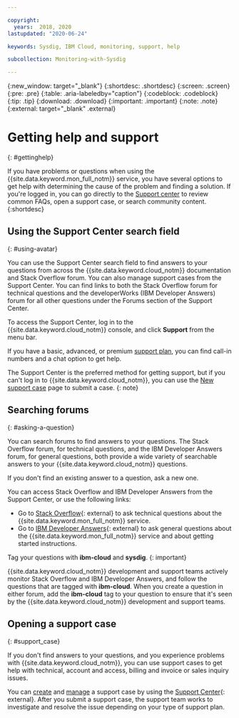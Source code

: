 ```yaml
---

copyright:
  years:  2018, 2020
lastupdated: "2020-06-24"

keywords: Sysdig, IBM Cloud, monitoring, support, help

subcollection: Monitoring-with-Sysdig

---
```


{:new_window: target="_blank"}
{:shortdesc: .shortdesc}
{:screen: .screen}
{:pre: .pre}
{:table: .aria-labeledby="caption"}
{:codeblock: .codeblock}
{:tip: .tip}
{:download: .download}
{:important: .important}
{:note: .note}
{:external: target="_blank" .external}


# Getting help and support
{: #gettinghelp}

If you have problems or questions when using the {{site.data.keyword.mon_full_notm}} service, you have several options to get help with determining the cause of the problem and finding a solution. If you're logged in, you can go directly to the [Support center](https://{DomainName}/unifiedsupport/supportcenter) to review common FAQs, open a support case, or search community content. 
{:shortdesc}


## Using the Support Center search field
{: #using-avatar}

You can use the Support Center search field to find answers to your questions from across the {{site.data.keyword.cloud_notm}} documentation and Stack Overflow forum. You can also manage support cases from the Support Center. You can find links to both the Stack Overflow forum for technical questions and the developerWorks (IBM Developer Answers) forum for all other questions under the Forums section of the Support Center.  

To access the Support Center, log in to the {{site.data.keyword.cloud_notm}} console, and click **Support** from the menu bar.  

If you have a basic, advanced, or premium [support plan](/docs/get-support?topic=get-support-support-plans#support-plans), you can find call-in numbers and a chat option to get help.

The Support Center is the preferred method for getting support, but if you can't log in to {{site.data.keyword.cloud_notm}}, you can use the [New support case](https://{DomainName}/unifiedsupport/cases/add) page to submit a case.
{: note}

## Searching forums
{: #asking-a-question}

You can search forums to find answers to your questions. The Stack Overflow forum, for technical questions, and the IBM Developer Answers forum, for general questions, both provide a wide variety of searchable answers to your {{site.data.keyword.cloud_notm}} questions. 

If you don't find an existing answer to a question, ask a new one. 

You can access Stack Overflow and IBM Developer Answers from the Support Center, or use the following links:

  * Go to [Stack Overflow](https://stackoverflow.com/questions/tagged/ibm-cloud){: external} to ask technical questions about the {{site.data.keyword.mon_full_notm}} service. 
  * Go to [IBM Developer Answers](https://developer.ibm.com/answers/topics/ibm-cloud/){: external} to ask general questions about the {{site.data.keyword.mon_full_notm}} service and about getting started instructions.

Tag your questions with **ibm-cloud** and **sysdig**.
{: important}

{{site.data.keyword.cloud_notm}} development and support teams actively monitor Stack Overflow and IBM Developer Answers, and follow the questions that are tagged with **ibm-cloud**. When you create a question in either forum, add the **ibm-cloud** tag to your question to ensure that it's seen by the {{site.data.keyword.cloud_notm}} development and support teams.

## Opening a support case
{: #support_case}

If you don't find answers to your questions, and you experience problems with {{site.data.keyword.cloud_notm}}, you can use support cases to get help with technical, account and access, billing and invoice or sales inquiry issues. 

You can [create](/docs/get-support?topic=get-support-open-case#opentechcase) and [manage](/docs/get-support?topic=get-support-open-case#check-case-status) a support case by using the [Support Center](https://dev.console.cloud.ibm.com/unifiedsupport/supportcenter){: external}. After you submit a support case, the support team works to investigate and resolve the issue depending on your type of support plan.




